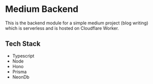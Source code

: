 # Medium Backend

This is the backend module for a simple medium project (blog writing) which is serverless and is hosted on Cloudflare Worker.

## Tech Stack

- Typescript
- Node
- Hono
- Prisma
- NeonDb

